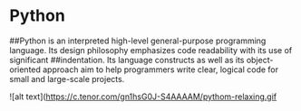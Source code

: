 # Python
##Python is an interpreted high-level general-purpose programming language. Its design philosophy emphasizes code readability with its use of significant ##indentation. Its language constructs as well as its object-oriented approach aim to help programmers write clear, logical code for small and large-scale projects.

![alt text](https://c.tenor.com/gn1hsG0J-S4AAAAM/pythom-relaxing.gif
